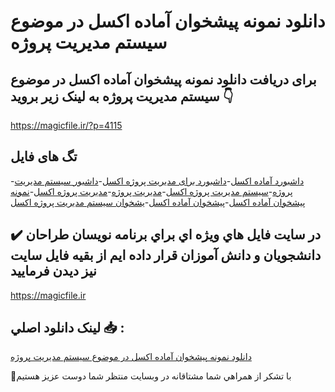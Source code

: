 # دانلود نمونه پیشخوان آماده اکسل در موضوع سیستم مدیریت پروژه

## برای دریافت دانلود نمونه پیشخوان آماده اکسل در موضوع سیستم مدیریت پروژه به لینک زیر بروید 👇

https://magicfile.ir/?p=4115

## تگ های فایل

-[داشبورد آماده اکسل](https://magicfile.ir/product/%d9%be%db%8c%d8%b4%d8%ae%d9%88%d8%a7%d9%86-%d8%a2%d9%85%d8%a7%d8%af%d9%87-%d8%a7%da%a9%d8%b3%d9%84-%d8%af%d8%b1-%d9%85%d9%88%d8%b6%d9%88%d8%b9-%d8%b3%db%8c%d8%b3%d8%aa%d9%85%d9%85%d8%af%db%8c%d8%b1%db%8c%d8%aa-%d9%be%d8%b1%d9%88%da%98%d9%87/)-[داشبورد برای مدیریت پروژه اکسل](https://magicfile.ir/product/%d9%be%db%8c%d8%b4%d8%ae%d9%88%d8%a7%d9%86-%d8%a2%d9%85%d8%a7%d8%af%d9%87-%d8%a7%da%a9%d8%b3%d9%84-%d8%af%d8%b1-%d9%85%d9%88%d8%b6%d9%88%d8%b9-%d8%b3%db%8c%d8%b3%d8%aa%d9%85%d9%85%d8%af%db%8c%d8%b1%db%8c%d8%aa-%d9%be%d8%b1%d9%88%da%98%d9%87/)-[داشبور سیستم مدیریت پروژه](https://magicfile.ir/product/%d9%be%db%8c%d8%b4%d8%ae%d9%88%d8%a7%d9%86-%d8%a2%d9%85%d8%a7%d8%af%d9%87-%d8%a7%da%a9%d8%b3%d9%84-%d8%af%d8%b1-%d9%85%d9%88%d8%b6%d9%88%d8%b9-%d8%b3%db%8c%d8%b3%d8%aa%d9%85%d9%85%d8%af%db%8c%d8%b1%db%8c%d8%aa-%d9%be%d8%b1%d9%88%da%98%d9%87/)-[سیستم مدیریت پروژه اکسل](https://magicfile.ir/product/%d9%be%db%8c%d8%b4%d8%ae%d9%88%d8%a7%d9%86-%d8%a2%d9%85%d8%a7%d8%af%d9%87-%d8%a7%da%a9%d8%b3%d9%84-%d8%af%d8%b1-%d9%85%d9%88%d8%b6%d9%88%d8%b9-%d8%b3%db%8c%d8%b3%d8%aa%d9%85%d9%85%d8%af%db%8c%d8%b1%db%8c%d8%aa-%d9%be%d8%b1%d9%88%da%98%d9%87/)-[مدیریت پروژه](https://magicfile.ir/product/%d9%be%db%8c%d8%b4%d8%ae%d9%88%d8%a7%d9%86-%d8%a2%d9%85%d8%a7%d8%af%d9%87-%d8%a7%da%a9%d8%b3%d9%84-%d8%af%d8%b1-%d9%85%d9%88%d8%b6%d9%88%d8%b9-%d8%b3%db%8c%d8%b3%d8%aa%d9%85%d9%85%d8%af%db%8c%d8%b1%db%8c%d8%aa-%d9%be%d8%b1%d9%88%da%98%d9%87/)-[مدیریت پروژه اکسل](https://magicfile.ir/product/%d9%be%db%8c%d8%b4%d8%ae%d9%88%d8%a7%d9%86-%d8%a2%d9%85%d8%a7%d8%af%d9%87-%d8%a7%da%a9%d8%b3%d9%84-%d8%af%d8%b1-%d9%85%d9%88%d8%b6%d9%88%d8%b9-%d8%b3%db%8c%d8%b3%d8%aa%d9%85%d9%85%d8%af%db%8c%d8%b1%db%8c%d8%aa-%d9%be%d8%b1%d9%88%da%98%d9%87/)-[نمونه پیشخوان آماده اکسل](https://magicfile.ir/product/%d9%be%db%8c%d8%b4%d8%ae%d9%88%d8%a7%d9%86-%d8%a2%d9%85%d8%a7%d8%af%d9%87-%d8%a7%da%a9%d8%b3%d9%84-%d8%af%d8%b1-%d9%85%d9%88%d8%b6%d9%88%d8%b9-%d8%b3%db%8c%d8%b3%d8%aa%d9%85%d9%85%d8%af%db%8c%d8%b1%db%8c%d8%aa-%d9%be%d8%b1%d9%88%da%98%d9%87/)-[پیشخوان آماده اکسل](https://magicfile.ir/product/%d9%be%db%8c%d8%b4%d8%ae%d9%88%d8%a7%d9%86-%d8%a2%d9%85%d8%a7%d8%af%d9%87-%d8%a7%da%a9%d8%b3%d9%84-%d8%af%d8%b1-%d9%85%d9%88%d8%b6%d9%88%d8%b9-%d8%b3%db%8c%d8%b3%d8%aa%d9%85%d9%85%d8%af%db%8c%d8%b1%db%8c%d8%aa-%d9%be%d8%b1%d9%88%da%98%d9%87/)-[یشخوان سیستم مدیریت پروژه اکسل](https://magicfile.ir/product/%d9%be%db%8c%d8%b4%d8%ae%d9%88%d8%a7%d9%86-%d8%a2%d9%85%d8%a7%d8%af%d9%87-%d8%a7%da%a9%d8%b3%d9%84-%d8%af%d8%b1-%d9%85%d9%88%d8%b6%d9%88%d8%b9-%d8%b3%db%8c%d8%b3%d8%aa%d9%85%d9%85%d8%af%db%8c%d8%b1%db%8c%d8%aa-%d9%be%d8%b1%d9%88%da%98%d9%87/)

## ✔️ در سايت فايل هاي ويژه اي براي برنامه نويسان طراحان دانشجويان و دانش آموزان قرار داده ايم از بقيه فايل سايت نيز ديدن فرماييد

https://magicfile.ir


## لينک دانلود اصلي 📥 :

[دانلود نمونه پیشخوان آماده اکسل در موضوع سیستم مدیریت پروژه](https://magicfile.ir/product/%d9%be%db%8c%d8%b4%d8%ae%d9%88%d8%a7%d9%86-%d8%a2%d9%85%d8%a7%d8%af%d9%87-%d8%a7%da%a9%d8%b3%d9%84-%d8%af%d8%b1-%d9%85%d9%88%d8%b6%d9%88%d8%b9-%d8%b3%db%8c%d8%b3%d8%aa%d9%85%d9%85%d8%af%db%8c%d8%b1%db%8c%d8%aa-%d9%be%d8%b1%d9%88%da%98%d9%87/) 


🙏با تشکر از همراهي شما مشتاقانه در وبسایت منتظر شما دوست عزیز هستیم

